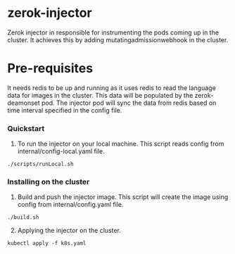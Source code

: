 # zerok-injector
Zerok injector in responsible for instrumenting the pods coming up in the cluster. It achieves this by adding mutatingadmissionwebhook in the cluster. 

# Pre-requisites
It needs redis to be up and running as it uses redis to read the language data for images in the cluster. This data will be populated by the zerok-deamonset pod. The injector pod will sync the data from redis based on time interval specified in the config file.

### Quickstart

1. To run the injector on your local machine. This script reads config from internal/config-local.yaml file.

```
./scripts/runLocal.sh
```

### Installing on the cluster
1. Build and push the injector image. This script will create the image using config from internal/config.yaml file.

```
./build.sh
```

2. Applying the injector on the cluster.
	
```
kubectl apply -f k8s.yaml
```